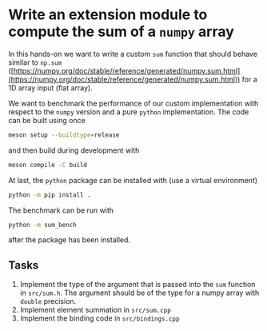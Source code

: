 # Write an extension module to compute the sum of a `numpy` array

In this hands-on we want to write a custom `sum` function that should behave
similar to `np.sum`
([https://numpy.org/doc/stable/reference/generated/numpy.sum.html](https://numpy.org/doc/stable/reference/generated/numpy.sum.html))
for a 1D array input (flat array).

We want to benchmark the performance of our custom implementation with respect
to the `numpy` version and a pure `python` implementation.  The code can be
built using once

```bash
meson setup --buildtype=release
```

and then build during development with

```bash
meson compile -C build
```

At last, the `python` package can be installed with (use a virtual environment)

```bash
python -m pip install .
```

The benchmark can be run with

```bash
python -m sum_bench
```

after the package has been installed.

## Tasks

1. Implement the type of the argument that is passed into the `sum` function in
   `src/sum.h`.  The argument should be of the type for a numpy array with
   `double` precision.
2. Implement element summation in `src/sum.cpp`
3. Implement the binding code in `src/bindings.cpp`

